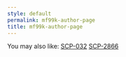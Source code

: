```yaml
---
style: default
permalink: mf99k-author-page
title: mf99k-author-page
---
```

You may also like:
[SCP-032](http://scp-wiki.net/scp-032)
[SCP-2866](http://scp-wiki.net/scp-2866)